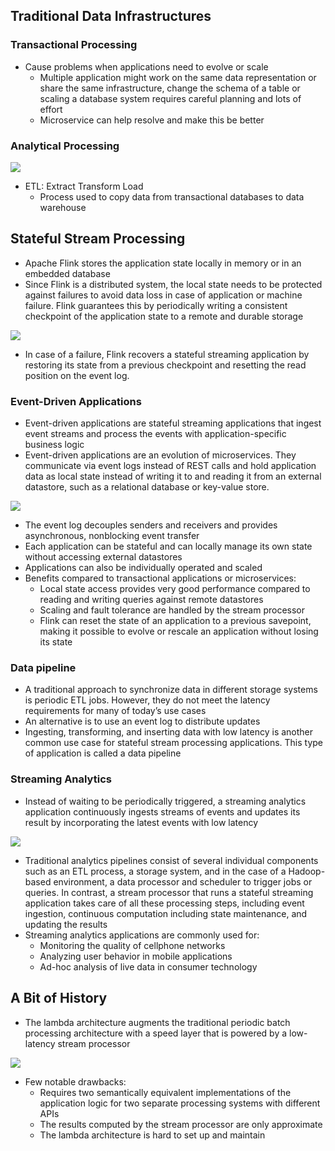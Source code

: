 ## Traditional Data Infrastructures

### Transactional Processing

- Cause problems when applications need to evolve or scale
  - Multiple application might work on the same data representation or share the same infrastructure, change the schema of a table or scaling a database system requires careful planning and lots of effort
  - Microservice can help resolve and make this be better

### Analytical Processing

![](./analytics_processing.png)

- ETL: Extract Transform Load
  - Process used to copy data from transactional databases to data warehouse

## Stateful Stream Processing

- Apache Flink stores the application state locally in memory or in an embedded database
- Since Flink is a distributed system, the local state needs to be protected against failures to avoid data loss in case of application or machine failure. Flink guarantees this by periodically writing a consistent checkpoint of the application state to a remote and durable storage

![](./flink_stage.png)

- In case of a failure, Flink recovers a stateful streaming application by restoring its state from a previous checkpoint and resetting the read position on the event log.

### Event-Driven Applications

- Event-driven applications are stateful streaming applications that ingest event streams and process the events with application-specific business logic
- Event-driven applications are an evolution of microservices. They communicate via event logs instead of REST calls and hold application data as local state instead of writing it to and reading it from an external datastore, such as a relational database or key-value store.

![](event_driven.png)

- The event log decouples senders and receivers and provides asynchronous, nonblocking event transfer
- Each application can be stateful and can locally manage its own state without accessing external datastores
- Applications can also be individually operated and scaled
- Benefits compared to transactional applications or microservices:
  - Local state access provides very good performance compared to reading and writing queries against remote datastores
  - Scaling and fault tolerance are handled by the stream processor
  - Flink can reset the state of an application to a previous savepoint, making it possible to evolve or rescale an application without losing its state

### Data pipeline

- A traditional approach to synchronize data in different storage systems is periodic ETL jobs. However, they do not meet the latency requirements for many of today’s use cases
- An alternative is to use an event log to distribute updates
- Ingesting, transforming, and inserting data with low latency is another common use case for stateful stream processing applications. This type of application is called a data pipeline

### Streaming Analytics

- Instead of waiting to be periodically triggered, a streaming analytics application continuously ingests streams of events and updates its result by incorporating the latest events with low latency

![](./streaming_analytics.png)

- Traditional analytics pipelines consist of several individual components such as an ETL process, a storage system, and in the case of a Hadoop-based environment, a data processor and scheduler to trigger jobs or queries. In contrast, a stream processor that runs a stateful streaming application takes care of all these processing steps, including event ingestion, continuous computation including state maintenance, and updating the results
- Streaming analytics applications are commonly used for:
  - Monitoring the quality of cellphone networks
  - Analyzing user behavior in mobile applications
  - Ad-hoc analysis of live data in consumer technology

## A Bit of History

- The lambda architecture augments the traditional periodic batch processing architecture with a speed layer that is powered by a low-latency stream processor

![](./lambda_arch.png)

- Few notable drawbacks:
  - Requires two semantically equivalent implementations of the application logic for two separate processing systems with different APIs
  - The results computed by the stream processor are only approximate
  - The lambda architecture is hard to set up and maintain

